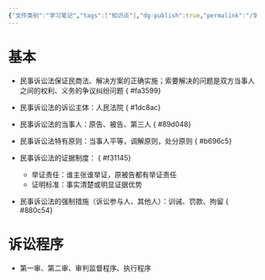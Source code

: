 ```yaml
---
{"文件类别":"学习笔记","tags":["知识点"],"dg-publish":true,"permalink":"/学习笔记/知识点cheese/民事诉讼法/","dgPassFrontmatter":true}
---
```


# 基本
- 民事诉讼法保证民商法、解决方案的正确实施；索要解决的问题是双方当事人之间的权利、义务的争议纠纷问题
{ #fa3599}

- 民事诉讼法的诉讼主体：人民法院
{ #1dc8ac}

- 民事诉讼法的当事人：原告、被告、第三人
{ #89d048}

- 民事诉讼法特有原则：当事人平等，调解原则，处分原则
{ #b696c5}

- 民事诉讼法的证据制度：
{ #f31145}

	- 举证责任：谁主张谁举证，原被告都有举证责任
	- 证明标准：事实清楚或明显证据优势
- 民事诉讼法的强制措施（诉讼参与人、其他人）：训诫、罚款、拘留
{ #880c54}

# 诉讼程序
- 第一审、第二审、审判监督程序、执行程序